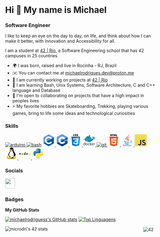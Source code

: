 <h1>Hi 👋 My name is Michael</h1>

<h3>Software Engineer</h3>


I like to keep an eye on the day to day, on life, and think about how I can make it better, with Innovation and Accessibility for all.

I am a student at [42 | Rio](https://42.rio/), a Software Engineering school that has 42 campuses in 25 countries.

* 🌍  I was born, raised and live in Rocinha - RJ, Brazil 
* ✉️  You can contact me at [michaelrodrigues.dev@proton.me](mailto:michaelrodrigues.dev@proton.me) 
* 🚀  I am currently working on projects at [42 | Rio](https://42.rio/) 
* 🧠  I am learning Bash, Unix Systems, Software Architecture, C and C++ language and Database 
* 🤝  I'm open to collaborating on projects that have a high impact in peoples lives 
* ⚡  My favorite hobbies are Skateboarding, Trekking, playing various games, bring to life some ideas and technological curiosities 

<h3> Skills </h3>

<p align="left"> <a href="https://www.arduino.cc/" target="_blank" rel="noreferrer"> <img src="https://cdn.worldvectorlogo.com/logos/arduino-1.svg" alt="arduino" width="40" height="40"/> </a> <a href="https://www.gnu.org/software/bash/" target="_blank"> <img src="https://upload.wikimedia.org/wikipedia/commons/4/4b/Bash_Logo_Colored.svg" alt="bash" width="40" height="40"/></a> </a> <a href="https://www.cprogramming.com/" target="_blank" rel="noreferrer"> <img src="https://raw.githubusercontent.com/devicons/devicon/master/icons/c/c-original.svg" alt="c" width="40" height="40"/> </a> <a href="https://www.w3schools.com/cpp/" target="_blank" rel="noreferrer"> <img src="https://raw.githubusercontent.com/devicons/devicon/master/icons/cplusplus/cplusplus-original.svg" alt="cplusplus" width="40" height="40"/> </a> <a href="https://www.w3schools.com/css/" target="_blank" rel="noreferrer"> <img src="https://raw.githubusercontent.com/devicons/devicon/master/icons/css3/css3-original-wordmark.svg" alt="css3" width="40" height="40"/> </a> <a href="https://www.docker.com/" target="_blank" rel="noreferrer"> <img src="https://raw.githubusercontent.com/devicons/devicon/master/icons/docker/docker-original-wordmark.svg" alt="docker" width="40" height="40"/> </a> <a href="https://git-scm.com/" target="_blank" rel="noreferrer"> <img src="https://www.vectorlogo.zone/logos/git-scm/git-scm-icon.svg" alt="git" width="40" height="40"/> </a> <a href="https://www.w3.org/html/" target="_blank" rel="noreferrer"> <img src="https://raw.githubusercontent.com/devicons/devicon/master/icons/html5/html5-original-wordmark.svg" alt="html5" width="40" height="40"/> </a> <a href="https://www.java.com" target="_blank" rel="noreferrer"> <img src="https://raw.githubusercontent.com/devicons/devicon/master/icons/java/java-original.svg" alt="java" width="40" height="40"/> </a> <a href="https://developer.mozilla.org/en-US/docs/Web/JavaScript" target="_blank" rel="noreferrer"> <img src="https://raw.githubusercontent.com/devicons/devicon/master/icons/javascript/javascript-original.svg" alt="javascript" width="40" height="40"/> </a> <a href="https://www.linux.org/" target="_blank" rel="noreferrer"> <img src="https://raw.githubusercontent.com/devicons/devicon/master/icons/linux/linux-original.svg" alt="linux" width="40" height="40"/> </a> <a href="https://nodejs.org" target="_blank" rel="noreferrer"> <img src="https://raw.githubusercontent.com/devicons/devicon/master/icons/nodejs/nodejs-original-wordmark.svg" alt="nodejs" width="40" height="40"/> </a> <a href="https://www.python.org" target="_blank" rel="noreferrer"> <img src="https://raw.githubusercontent.com/devicons/devicon/master/icons/python/python-original.svg" alt="python" width="40" height="40"/> </a> </p>

<h3> Socials </h3> 

<p align="left"> <a href="https://www.linkedin.com/in/michaelrodriguess" target="_blank" rel="noreferrer"><img src="https://raw.githubusercontent.com/danielcranney/readme-generator/main/public/icons/socials/linkedin.svg" width="32" height="32" /></a></p>


  
<h3> Badges </h3>
<b>My GitHub Stats</b>

<a href="http://www.github.com/michaelrodriguess"><img src="https://github-readme-stats.vercel.app/api?username=michaelrodriguess&show_icons=true&hide=&count_private=true&title_color=0891b2&text_color=ffffff&icon_color=0891b2&bg_color=1c1917&hide_border=true&show_icons=true" alt="michaelrodriguess's GitHub stats" /></a>
[![Top Linguagens](https://github-readme-stats.vercel.app/api/top-langs/?username=michaelrodriguess&layout=compact&title_color=3382ed&text_color=ffffff&icon_color=3382ed&bg_color=171717&hide_border=true&locale=en&custom_title=Top%20%Languages)](https://github.com/michaelrodriguess/github-readme-stats)
  
<a href="https://github.com/JaeSeoKim/badge42"><img width="450px" height="300px" align="left" src="https://badge42.vercel.app/api/v2/cl5zpvz11000609juhzeloxyd/stats?cursusId=21&coalitionId=piscine" alt="microdri's 42 stats" /></a>
  
<img alt="42" width="300px" height="300px" align="center" src="https://media3.giphy.com/media/cHzAg7giANhtL2Rair/giphy.gif?cid=ecf05e479fbpzgnk8f96m43cgwul18qxvu8s8gduyn0cdej7&rid=giphy.gif&ct=s">
<div width="100%" align="center"></div>

